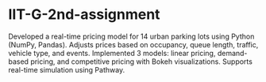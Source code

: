 # IIT-G-2nd-assignment
Developed a real-time pricing model for 14 urban parking lots using Python (NumPy, Pandas). Adjusts prices based on occupancy, queue length, traffic, vehicle type, and events. Implemented 3 models: linear pricing, demand-based pricing, and competitive pricing with Bokeh visualizations. Supports real-time simulation using Pathway.

